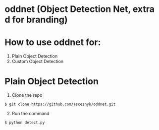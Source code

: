 # oddnet (Object Detection Net, extra d for branding)

# How to use oddnet for: 
1. Plain Object Detection 
2. Custom Object Detection

# Plain Object Detection 
1. Clone the repo
```
$ git clone https://github.com/asceznyk/oddnet.git
```
2. Run the command
```
$ python detect.py 
```
